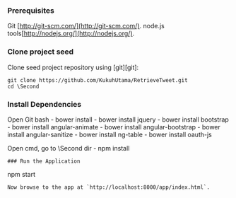 
### Prerequisites
Git     [http://git-scm.com/](http://git-scm.com/).
node.js tools[http://nodejs.org/](http://nodejs.org/).

### Clone project seed
Clone seed project repository using [git][git]:
```
git clone https://github.com/KukuhUtama/RetrieveTweet.git
cd \Second
```
### Install Dependencies
Open Git bash
     - bower install
	 - bower install jquery
	 - bower install bootstrap
	 - bower install angular-animate
	 - bower install angular-bootstrap
	 - bower install angular-sanitize
	 - bower install ng-table
	 - bower install oauth-js

Open cmd, go to \Second dir
     - npm install
```
### Run the Application
```
npm start
```
Now browse to the app at `http://localhost:8000/app/index.html`.
